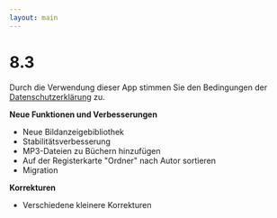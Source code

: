 ```yaml
---
layout: main
---
```


# 8.3

Durch die Verwendung dieser App stimmen Sie den Bedingungen der [Datenschutzerklärung](/PrivacyPolicy/de) zu.

**Neue Funktionen und Verbesserungen**

* Neue Bildanzeigebibliothek
* Stabilitätsverbesserung
* MP3-Dateien zu Büchern hinzufügen
* Auf der Registerkarte &quot;Ordner&quot; nach Autor sortieren
* Migration

**Korrekturen**
* Verschiedene kleinere Korrekturen
